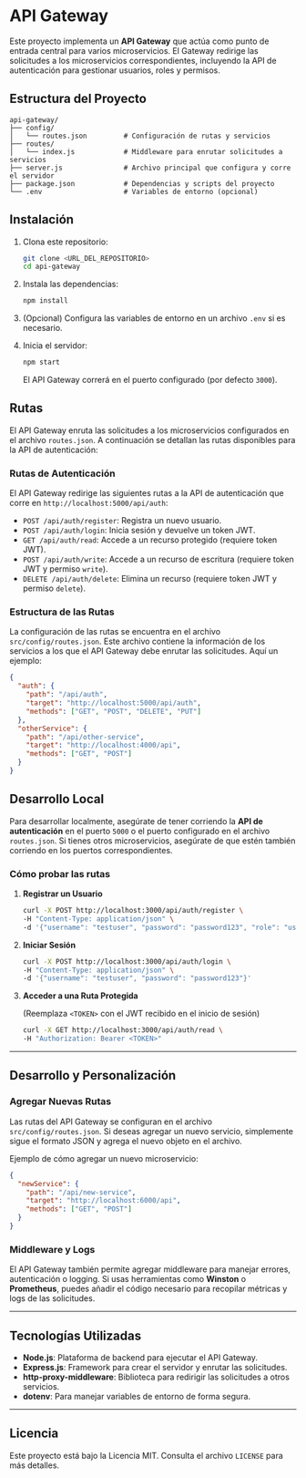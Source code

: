 # API Gateway

Este proyecto implementa un **API Gateway** que actúa como punto de entrada central para varios microservicios. El Gateway redirige las solicitudes a los microservicios correspondientes, incluyendo la API de autenticación para gestionar usuarios, roles y permisos.

## **Estructura del Proyecto**

```plaintext
api-gateway/
├── config/
│   └── routes.json         # Configuración de rutas y servicios
├── routes/
│   └── index.js            # Middleware para enrutar solicitudes a servicios
├── server.js               # Archivo principal que configura y corre el servidor
├── package.json            # Dependencias y scripts del proyecto
└── .env                    # Variables de entorno (opcional)
```

## **Instalación**

1. Clona este repositorio:

   ```bash
   git clone <URL_DEL_REPOSITORIO>
   cd api-gateway
   ```

2. Instala las dependencias:

   ```bash
   npm install
   ```

3. (Opcional) Configura las variables de entorno en un archivo `.env` si es necesario.

4. Inicia el servidor:

   ```bash
   npm start
   ```

   El API Gateway correrá en el puerto configurado (por defecto `3000`).

## **Rutas**

El API Gateway enruta las solicitudes a los microservicios configurados en el archivo `routes.json`. A continuación se detallan las rutas disponibles para la API de autenticación:

### **Rutas de Autenticación**

El API Gateway redirige las siguientes rutas a la API de autenticación que corre en `http://localhost:5000/api/auth`:

- `POST /api/auth/register`: Registra un nuevo usuario. 
- `POST /api/auth/login`: Inicia sesión y devuelve un token JWT.
- `GET /api/auth/read`: Accede a un recurso protegido (requiere token JWT).
- `POST /api/auth/write`: Accede a un recurso de escritura (requiere token JWT y permiso `write`).
- `DELETE /api/auth/delete`: Elimina un recurso (requiere token JWT y permiso `delete`).

### **Estructura de las Rutas**

La configuración de las rutas se encuentra en el archivo `src/config/routes.json`. Este archivo contiene la información de los servicios a los que el API Gateway debe enrutar las solicitudes. Aquí un ejemplo:

```json
{
  "auth": {
    "path": "/api/auth",
    "target": "http://localhost:5000/api/auth",
    "methods": ["GET", "POST", "DELETE", "PUT"]
  },
  "otherService": {
    "path": "/api/other-service",
    "target": "http://localhost:4000/api",
    "methods": ["GET", "POST"]
  }
}
```

## **Desarrollo Local**

Para desarrollar localmente, asegúrate de tener corriendo la **API de autenticación** en el puerto `5000` o el puerto configurado en el archivo `routes.json`. Si tienes otros microservicios, asegúrate de que estén también corriendo en los puertos correspondientes.

### **Cómo probar las rutas**

1. **Registrar un Usuario**

   ```bash
   curl -X POST http://localhost:3000/api/auth/register \
   -H "Content-Type: application/json" \
   -d '{"username": "testuser", "password": "password123", "role": "user", "permissions": ["read"]}'
   ```

2. **Iniciar Sesión**

   ```bash
   curl -X POST http://localhost:3000/api/auth/login \
   -H "Content-Type: application/json" \
   -d '{"username": "testuser", "password": "password123"}'
   ```

3. **Acceder a una Ruta Protegida**

   (Reemplaza `<TOKEN>` con el JWT recibido en el inicio de sesión)
   ```bash
   curl -X GET http://localhost:3000/api/auth/read \
   -H "Authorization: Bearer <TOKEN>"
   ```

---

## **Desarrollo y Personalización**

### **Agregar Nuevas Rutas**

Las rutas del API Gateway se configuran en el archivo `src/config/routes.json`. Si deseas agregar un nuevo servicio, simplemente sigue el formato JSON y agrega el nuevo objeto en el archivo.

Ejemplo de cómo agregar un nuevo microservicio:

```json
{
  "newService": {
    "path": "/api/new-service",
    "target": "http://localhost:6000/api",
    "methods": ["GET", "POST"]
  }
}
```

### **Middleware y Logs**

El API Gateway también permite agregar middleware para manejar errores, autenticación o logging. Si usas herramientas como **Winston** o **Prometheus**, puedes añadir el código necesario para recopilar métricas y logs de las solicitudes.

---

## **Tecnologías Utilizadas**

- **Node.js**: Plataforma de backend para ejecutar el API Gateway.
- **Express.js**: Framework para crear el servidor y enrutar las solicitudes.
- **http-proxy-middleware**: Biblioteca para redirigir las solicitudes a otros servicios.
- **dotenv**: Para manejar variables de entorno de forma segura.

---

## **Licencia**

Este proyecto está bajo la Licencia MIT. Consulta el archivo `LICENSE` para más detalles.